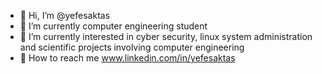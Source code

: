 - 👋 Hi, I’m @yefesaktas
- 🌱 I’m currently computer engineering student
- 👀 I’m currently interested in cyber security, linux system administration and scientific projects involving computer engineering
- 📨 How to reach me www.linkedin.com/in/yefesaktas 

<!---
yefesaktas/yefesaktas is a ✨ special ✨ repository because its `README.md` (this file) appears on your GitHub profile.
You can click the Preview link to take a look at your changes.
--->
